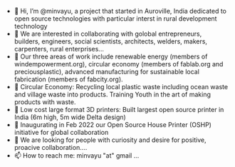 - 👋 Hi, I’m @minvayu, a project that started in Auroville, India dedicated to open source technologies with particular interst in rural development technology
- 👀 We are interested in collaborating with golobal entrepreneurs, builders, engineers, social scientists, architects, welders, makers, carpenters, rural enterprises...
- 🌱 Our three areas of work include renewable energy (members of windempowerment.org), circular economy (members of fablab.org and preciousplastic), advanced manufacturing for sustainable local fabrication (members of fabcity.org).
- 💞️ Circular Economy: Recycling local plastic waste including ocean waste and village waste into products.  Training Youth in the art of making products with waste.
- 💞️ Low cost large format 3D printers: Built largest open source printer in India (6m high, 5m wide Delta design)
- 💞️ Inaugurating in Feb 2022 our Open Source House Printer (OSHP) initiative for global collaboration
- 💞️ We are looking for people with curiosity and desire for positive, proacive collaboration....
- 📫 How to reach me: minvayu "at" gmail ...

<!---
minvayu/minvayu is a ✨ special ✨ repository because its `README.md` (this file) appears on your GitHub profile.
You can click the Preview link to take a look at your changes.
--->
